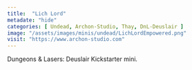 ```yaml
---
title:  "Lich Lord"
metadate: "hide"
categories: [ Undead, Archon-Studio, Thay, DnL-Deuslair ]
image: "/assets/images/minis/undead/LichLordEmpowered.png"
visit: "https://www.archon-studio.com"
---
```

Dungeons & Lasers: Deuslair Kickstarter mini.